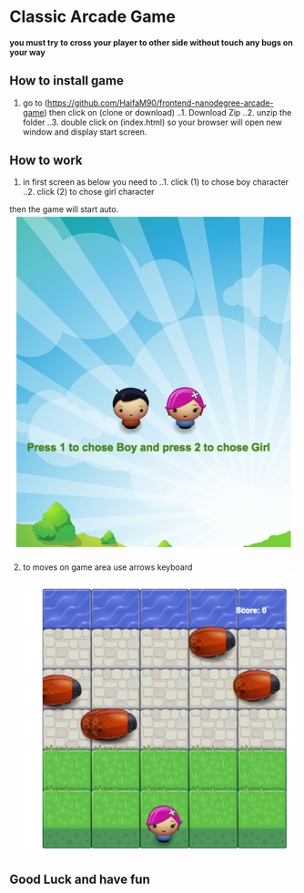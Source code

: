 
# Classic Arcade Game
#### you must try to cross your player to other side without touch any bugs on your way
## How to install game

1. go to (https://github.com/HaifaM90/frontend-nanodegree-arcade-game) then click on (clone or download)
..1. Download Zip
..2. unzip the folder
..3. double click on (index.html) so your browser will open new window and display start screen.

## How to work

1. in first screen as below you need to
..1. click (1) to chose boy character
..2. click (2) to chose girl character

then the game will start auto.
![Alt text](images/step1.png)

2. to moves on game area use arrows keyboard
![Alt text](images/step2.png)
## Good Luck and have fun
